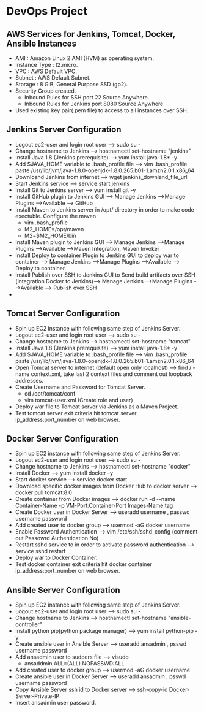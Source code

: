 # DevOps Project

## AWS Services for Jenkins, Tomcat, Docker, Ansible Instances
- AMI : Amazon Linux 2 AMI (HVM) as operating system.
- Instance Type : t2.micro.
- VPC : AWS Default VPC.
- Subnet : AWS Default Subnet.
- Storage : 8 GiB, General Purpose SSD (gp2).
- Security Group created.
    - Inbound Rules for SSH port 22 Source Anywhere.
    - Inbound Rules for Jenkins port 8080 Source Anywhere.
- Used existing key pair(.pem file) to access to all instances over SSH.

## Jenkins Server Configuration
- Logout ec2-user and login root user --> sudo su - 
- Change hostname to Jenkins --> hostnamectl set-hostname "jenkins"
- Install Java 1.8 (Jenkins prerequisite) --> yum install java-1.8* -y
- Add $JAVA_HOME variable to .bash_profile file --> vim .bash_profile paste /usr/lib/jvm/java-1.8.0-openjdk-1.8.0.265.b01-1.amzn2.0.1.x86_64
- Downloand Jenkins from internet --> wget jenkins_downland_file_url
- Start Jenkins service --> service start jenkins
- Install Git to Jenkins server --> yum install git -y
- Install GitHub plugin to Jenkins GUI --> Manage Jenkins -->Manage Plugins -->Available --> GitHub
- Install Maven to Jenkins server in /opt/ directory in order to make code exectuble. Configure the maven
    - vim .bash_profile
    - M2_HOME=/opt/maven
    - M2=$M2_HOME/bin
- Install Maven plugin to Jenkins GUI --> Manage Jenkins -->Manage Plugins -->Available -->Maven Integration, Maven Invoker
- Install Deploy to container Plugin to Jenkins GUI to deploy war to container --> Manage Jenkins -->Manage Plugins -->Available --> Deploy to container.
- Install Publish over SSH to Jenkins GUI to Send build artifacts over SSH (integration Docker to Jenkins)--> Manage Jenkins -->Manage Plugins -->Available --> Publish over SSH
- 

## Tomcat Server Configuration
- Spin up EC2 instance with following same step of Jenkins Server.
- Logout ec2-user and login root user --> sudo su -
- Change hostname to Jenkins --> hostnamectl set-hostname "tomcat"
- Install Java 1.8 (Jenkins prerequisite) --> yum install java-1.8* -y
- Add $JAVA_HOME variable to .bash_profile file --> vim .bash_profile paste /usr/lib/jvm/java-1.8.0-openjdk-1.8.0.265.b01-1.amzn2.0.1.x86_64
- Open Tomcat server to internet (default open only localhost) --> find / -name context.xml, take last 2 context files and comment out loopback addresses.
- Create Username and Password for Tomcat Server.
    - cd /opt/tomcat/conf
    - vim tomcat-user.xml (Create role and user)
- Deploy war file to Tomcat server via Jenkins as a Maven Project.
- Test tomcat server exit criteria hit tomcat server ip_address:port_number on web browser.

## Docker Server Configuration
- Spin up EC2 instance with following same step of Jenkins Server.
- Logout ec2-user and login root user --> sudo su -
- Change hostname to Jenkins --> hostnamectl set-hostname "docker"
- Install Docker --> yum install docker -y
- Start docker service --> service docker start
- Download specific docker images from Docker Hub to docker server --> docker pull tomcat:8.0
- Create container from Docker images --> docker run -d --name Container-Name -p VM-Port:Container-Port Images-Name:tag
- Create Docker user in Docker Server --> useradd username , passwd username password
- Add created user to docker group --> usermod -aG docker username
- Enable Password Authentication --> vim /etc/ssh/sshd_config (comment out Passowrd Authentication No)
- Restart sshd service to in order to activate password authentication --> service sshd restart
- Deploy war to Docker Container.
- Test docker container exit criteria hit docker container ip_address:port_number on web browser.

## Ansible Server Configuration
- Spin up EC2 instance with following same step of Jenkins Server.
- Logout ec2-user and login root user --> sudo su -
- Change hostname to Jenkins --> hostnamectl set-hostname "ansible-controller"
- Install python pip(python package manager) --> yum install python-pip -y
- Create ansible user in Ansible Server --> useradd ansadmin , psswd username password
- Add ansadmin user to sudoers file --> visudo
    - ansaddmin ALL=(ALL)   NOPASSWD:ALL
- Add created user to docker group --> usermod -aG docker username
- Create ansible user in Docker Server --> useradd ansadmin , psswd username password
- Copy Ansible Server ssh id to Docker server --> ssh-copy-id Docker-Server-Private-IP
- Insert ansadmin user password.
